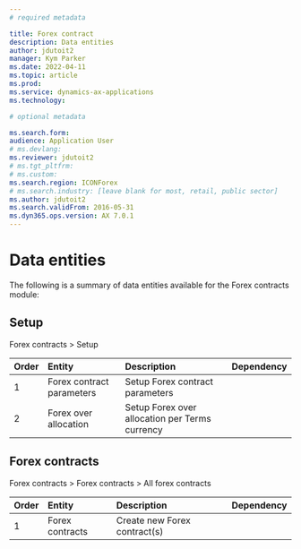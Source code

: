 ```yaml
---
# required metadata

title: Forex contract
description: Data entities
author: jdutoit2
manager: Kym Parker
ms.date: 2022-04-11
ms.topic: article
ms.prod: 
ms.service: dynamics-ax-applications
ms.technology: 

# optional metadata

ms.search.form: 
audience: Application User
# ms.devlang: 
ms.reviewer: jdutoit2
# ms.tgt_pltfrm: 
# ms.custom: 
ms.search.region: ICONForex
# ms.search.industry: [leave blank for most, retail, public sector]
ms.author: jdutoit2
ms.search.validFrom: 2016-05-31
ms.dyn365.ops.version: AX 7.0.1
---
```


# Data entities

The following is a summary of data entities available for the Forex contracts module:

## Setup
Forex contracts > Setup

**Order**         | **Entity**                      | **Description**	                                         | **Dependency**
:-----            |:------------------------        |:-------------------                                      |:------------------------
1	                | Forex contract parameters       | Setup Forex contract parameters                          |
2                 | Forex over allocation           | Setup Forex over allocation per Terms currency           |

## Forex contracts
Forex contracts > Forex contracts > All forex contracts

**Order**         | **Entity**                      | **Description**	                                         | **Dependency**
:-----            |:------------------------        |:-------------------                                      |:------------------------
1                 | Forex contracts                 | Create new Forex contract(s)                             | 
